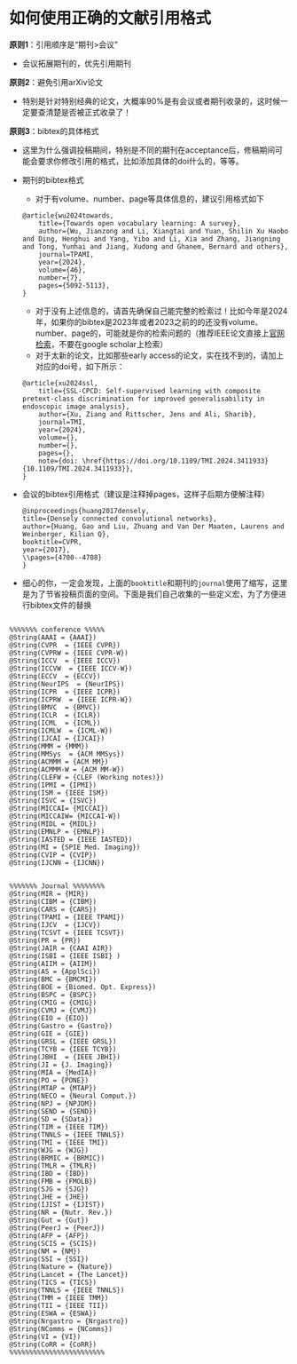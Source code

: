 # 如何使用正确的文献引用格式

**原则1**：引用顺序是“期刊>会议”
- 会议拓展期刊的，优先引用期刊

**原则2**：避免引用arXiv论文
- 特别是针对特别经典的论文，大概率90%是有会议或者期刊收录的，这时候一定要查清楚是否被正式收录了！

**原则3**：bibtex的具体格式

- 这里为什么强调投稿期间，特别是不同的期刊在acceptance后，修稿期间可能会要求你修改引用的格式，比如添加具体的doi什么的，等等。

- 期刊的bibtex格式
    - 对于有volume、number、page等具体信息的，建议引用格式如下
    ```text
    @article{wu2024towards,
        title={Towards open vocabulary learning: A survey},
        author={Wu, Jianzong and Li, Xiangtai and Yuan, Shilin Xu Haobo and Ding, Henghui and Yang, Yibo and Li, Xia and Zhang, Jiangning and Tong, Yunhai and Jiang, Xudong and Ghanem, Bernard and others},
        journal=TPAMI,
        year={2024},
        volume={46},
        number={7},
        pages={5092-5113},
    }
    ```
    - 对于没有上述信息的，请首先确保自己能完整的检索过！比如今年是2024年，如果你的bibtex是2023年或者2023之前的的还没有volume、number、page的，可能就是你的检索问题的（推荐IEEE论文直接上[官网检索](https://ieeexplore.ieee.org/Xplore/home.jsp)，不要在google scholar上检索）
    - 对于太新的论文，比如那些early access的论文，实在找不到的，请加上对应的doi号，如下所示：

    ```text
    @article{xu2024ssl,
        title={SSL-CPCD: Self-supervised learning with composite pretext-class discrimination for improved generalisability in endoscopic image analysis},
        author={Xu, Ziang and Rittscher, Jens and Ali, Sharib},
        journal=TMI,
        year={2024},
        volume={},
        number={},
        pages={},
        note={doi: \href{https://doi.org/10.1109/TMI.2024.3411933}{10.1109/TMI.2024.3411933}},
    }
    ```

- 会议的bibtex引用格式（建议是注释掉pages，这样子后期方便解注释）

    ```text
    @inproceedings{huang2017densely,
    title={Densely connected convolutional networks},
    author={Huang, Gao and Liu, Zhuang and Van Der Maaten, Laurens and Weinberger, Kilian Q},
    booktitle=CVPR,
    year={2017},
    \\pages={4700--4708}
    }
    ```

- 细心的你，一定会发现，上面的`booktitle`和期刊的`journal`使用了缩写，这里是为了节省投稿页面的空间。下面是我们自己收集的一些定义宏，为了方便进行bibtex文件的替换

```text

%%%%%%% conference %%%%%
@String(AAAI = {AAAI})
@String(CVPR  = {IEEE CVPR})
@String(CVPRW = {IEEE CVPR-W})
@String(ICCV  = {IEEE ICCV})
@String(ICCVW  = {IEEE ICCV-W})
@String(ECCV  = {ECCV})
@String(NeurIPS  = {NeurIPS})
@String(ICPR  = {IEEE ICPR})
@String(ICPRW  = {IEEE ICPR-W})
@String(BMVC  =	{BMVC})
@String(ICLR  = {ICLR})
@String(ICML  = {ICML})
@String(ICMLW  = {ICML-W})
@String(IJCAI = {IJCAI})
@String(MMM = {MMM})
@String(MMSys  = {ACM MMSys})
@String(ACMMM = {ACM MM})
@String(ACMMM-W = {ACM MM-W})
@String(CLEFW = {CLEF (Working notes)})
@String(IPMI = {IPMI})
@String(ISM = {IEEE ISM})
@String(ISVC = {ISVC})
@String(MICCAI= {MICCAI})
@String(MICCAIW= {MICCAI-W})
@String(MIDL = {MIDL})
@String(EMNLP = {EMNLP})
@String(IASTED = {IEEE IASTED})
@String(MI = {SPIE Med. Imaging})
@String(CVIP = {CVIP})
@String(IJCNN = {IJCNN})


%%%%%%% Journal %%%%%%%%
@String(MIR = {MIR})
@String(CIBM = {CIBM})
@String(CARS = {CARS})
@String(TPAMI = {IEEE TPAMI})
@String(IJCV  = {IJCV})
@String(TCSVT = {IEEE TCSVT})
@String(PR = {PR})
@String(JAIR = {CAAI AIR})
@String(ISBI = {IEEE ISBI} )
@String(AIIM = {AIIM})
@String(AS = {ApplSci})
@String(BMC = {BMCMI})
@String(BOE = {Biomed. Opt. Express})
@String(BSPC = {BSPC})
@String(CMIG = {CMIG})
@String(CVMJ = {CVMJ})
@String(EIO = {EIO})
@String(Gastro = {Gastro})
@String(GIE = {GIE})
@String(GRSL = {IEEE GRSL})
@String(TCYB = {IEEE TCYB})
@String(JBHI  = {IEEE JBHI})
@String(JI = {J. Imaging})
@String(MIA = {MedIA})
@String(PO = {PONE})
@String(MTAP = {MTAP})
@String(NECO = {Neural Comput.})
@String(NPJ = {NPJDM})
@String(SEND = {SEND})
@String(SD = {SData})
@String(TIM = {IEEE TIM})
@String(TNNLS = {IEEE TNNLS})
@String(TMI = {IEEE TMI})
@String(WJG = {WJG})
@String(BRMIC = {BRMIC})
@String(TMLR = {TMLR})
@String(IBD = {IBD})
@String(FMB = {FMOLB})
@String(SJG = {SJG})
@String(JHE = {JHE})
@String(IJIST = {IJIST})
@String(NR = {Nutr. Rev.})
@String(Gut = {Gut})
@String(PeerJ = {PeerJ})
@String(AFP = {AFP})
@String(SCIS = {SCIS})
@String(NM = {NM})
@String(SSI = {SSI})
@String(Nature = {Nature})
@String(Lancet = {The Lancet})
@String(TICS = {TICS})
@String(TNNLS = {IEEE TNNLS})
@String(TMM = {IEEE TMM})
@String(TII = {IEEE TII})
@String(ESWA = {ESWA})
@String(Nrgastro = {Nrgastro})
@String(NComms = {NComms})
@String(VI = {VI})
@String(CoRR = {CoRR})
%%%%%%%%%%%%%%%%%%%%%%%%

```